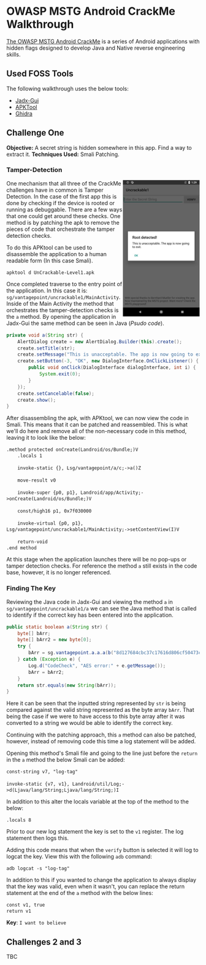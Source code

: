 # OWASP MSTG Android CrackMe Walkthrough

[The OWASP MSTG Android CrackMe](https://github.com/OWASP/owasp-mstg/tree/master/Crackmes) is a series of Android applications with hidden flags designed to develop Java and Native reverse engineering skills.

## Used FOSS Tools
The following walkthrough uses the below tools:
- [Jadx-Gui](https://github.com/skylot/jadx)
- [APKTool](https://ibotpeaches.github.io/Apktool/)
- [Ghidra](https://ghidra-sre.org/)

## Challenge One
**Objective:** A secret string is hidden somewhere in this app. Find a way to extract it.
**Techniques Used:** Smali Patching.

### Tamper-Detection
<img align="right" width="200" src="/assets/tamper-checks.jpg">

One mechanism that all three of the CrackMe challenges have in common is Tamper Detection. In the case of the first app this is done by checking if the device is rooted or running as debuggable. There are a few ways that one could get around these checks. One method is by patching the apk to remove the pieces of code that orchestrate the tamper detection checks.  

To do this APKtool can be used to disassemble the application to a human readable form (In this case Smali).

```shell
apktool d UnCrackable-Level1.apk
```

Once completed traverse to the entry point of the application. In this case it is: ```sg/vantagepoint/uncrackable1/MainActivity```. Inside of the Main Activity the method that orchestrates the tamper-detection checks is the ```a``` method. By opening the application in Jadx-Gui the same method can be seen in Java (*Psudo code*).

```java
private void a(String str) {
    AlertDialog create = new AlertDialog.Builder(this).create();
    create.setTitle(str);
    create.setMessage("This is unacceptable. The app is now going to exit.");
    create.setButton(-3, "OK", new DialogInterface.OnClickListener() {
        public void onClick(DialogInterface dialogInterface, int i) {
            System.exit(0);
        }
    });
    create.setCancelable(false);
    create.show();
}
```

After disassembling the apk, with APKtool, we can now view the code in Smali. This means that it can be patched and reassembled. This is what we'll do here and remove all of the non-necessary code in this method, leaving it to look like the below:

```smali
.method protected onCreate(Landroid/os/Bundle;)V
    .locals 1

    invoke-static {}, Lsg/vantagepoint/a/c;->a()Z

    move-result v0

    invoke-super {p0, p1}, Landroid/app/Activity;->onCreate(Landroid/os/Bundle;)V

    const/high16 p1, 0x7f030000

    invoke-virtual {p0, p1}, Lsg/vantagepoint/uncrackable1/MainActivity;->setContentView(I)V

    return-void
.end method
```

At this stage when the application launches there will be no pop-ups or tamper detection checks. For reference the method ```a``` still exists in the code base, however, it is no longer referenced.

### Finding The Key
Reviewing the Java code in Jadx-Gui and viewing the method ```a``` in ```sg/vantagepoint/uncrackable1/a``` we can see the Java method that is called to identify if the correct key has been entered into the application.

```java
public static boolean a(String str) {
    byte[] bArr;
    byte[] bArr2 = new byte[0];
    try {
        bArr = sg.vantagepoint.a.a.a(b("8d127684cbc37c17616d806cf50473cc"), Base64.decode("5UJiFctbmgbDoLXmpL12mkno8HT4Lv8dlat8FxR2GOc=", 0));
    } catch (Exception e) {
        Log.d("CodeCheck", "AES error:" + e.getMessage());
        bArr = bArr2;
    }
    return str.equals(new String(bArr));
}
```

Here it can be seen that the inputted string represented by ```str``` is being compared against the valid string represented as the byte array ```bArr```. That being the case if we were to have access to this byte array after it was converted to a string we would be able to identify the correct key.

Continuing with the patching approach, this ```a``` method can also be patched, however, instead of removing code this time a log statement will be added.

Opening this method's Smali file and going to the line just before the ```return``` in the ```a``` method the below Smali can be added:

```smali
const-string v7, "log-tag"

invoke-static {v7, v1}, Landroid/util/Log;->d(Ljava/lang/String;Ljava/lang/String;)I
```

In addition to this alter the locals variable at the top of the method to the below:

```smali
.locals 8
```

Prior to our new log statement the key is set to the ```v1``` register. The log statement then logs this.

Adding this code means that when the ```verify``` button is selected it will log to logcat the key. View this with the following ```adb``` command:

```shell
adb logcat -s "log-tag"
```

In addition to this if you wanted to change the application to always display that the key was valid, even when it wasn't, you can replace the return statement at the end of the ```a``` method with the below lines:

```smali
const v1, true
return v1
```

**Key**: ```I want to believe```


## Challenges 2 and 3
TBC
